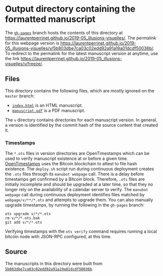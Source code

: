 # Output directory containing the formatted manuscript

The [`gh-pages`](https://github.com/laurentperrinet/2019-05_illusions-visuelles/tree/gh-pages) branch hosts the contents of this directory at <https://laurentperrinet.github.io/2019-05_illusions-visuelles/>.
The permalink for this webpage version is <https://laurentperrinet.github.io/2019-05_illusions-visuelles/v/5b803dbe7ca03c02edd92a91a19a01dcdf50036b/>.
To redirect to the permalink for the latest manuscript version at anytime, use the link <https://laurentperrinet.github.io/2019-05_illusions-visuelles/v/freeze/>.

## Files

This directory contains the following files, which are mostly ignored on the `master` branch:

+ [`index.html`](index.html) is an HTML manuscript.
+ [`manuscript.pdf`](manuscript.pdf) is a PDF manuscript.

The `v` directory contains directories for each manuscript version.
In general, a version is identified by the commit hash of the source content that created it.

### Timestamps

The `*.ots` files in version directories are OpenTimestamps which can be used to verify manuscript existence at or before a given time.
[OpenTimestamps](https://opentimestamps.org/) uses the Bitcoin blockchain to attest to file hash existence.
The `deploy.sh` script run during continuous deployment creates the `.ots` files through its `manubot webpage` call.
There is a delay before timestamps get confirmed by a Bitcoin block.
Therefore, `.ots` files are initially incomplete and should be upgraded at a later time, so that they no longer rely on the availability of a calendar server to verify.
The `manubot webpage` call during continuous deployment identifies files matched by `webpage/v/**/*.ots` and attempts to upgrade them.
You can also manually upgrade timestamps, by running the following in the `gh-pages` branch:

```shell
ots upgrade v/*/*.ots
rm v/*/*.ots.bak
git add v/*/*.ots
```

Verifying timestamps with the `ots verify` command requires running a local bitcoin node with JSON-RPC configured, at this time.

## Source

The manuscripts in this directory were built from
[`5b803dbe7ca03c02edd92a91a19a01dcdf50036b`](https://github.com/laurentperrinet/2019-05_illusions-visuelles/commit/5b803dbe7ca03c02edd92a91a19a01dcdf50036b).
